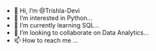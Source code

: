 - 👋 Hi, I’m @Trishla-Devi
- 👀 I’m interested in Python...
- 🌱 I’m currently learning SQL...
- 💞️ I’m looking to collaborate on Data Analytics...
- 📫 How to reach me ...

<!---
Trishla-Devi/Trishla-Devi is a ✨ special ✨ repository because its `README.md` (this file) appears on your GitHub profile.
You can click the Preview link to take a look at your changes.
--->
